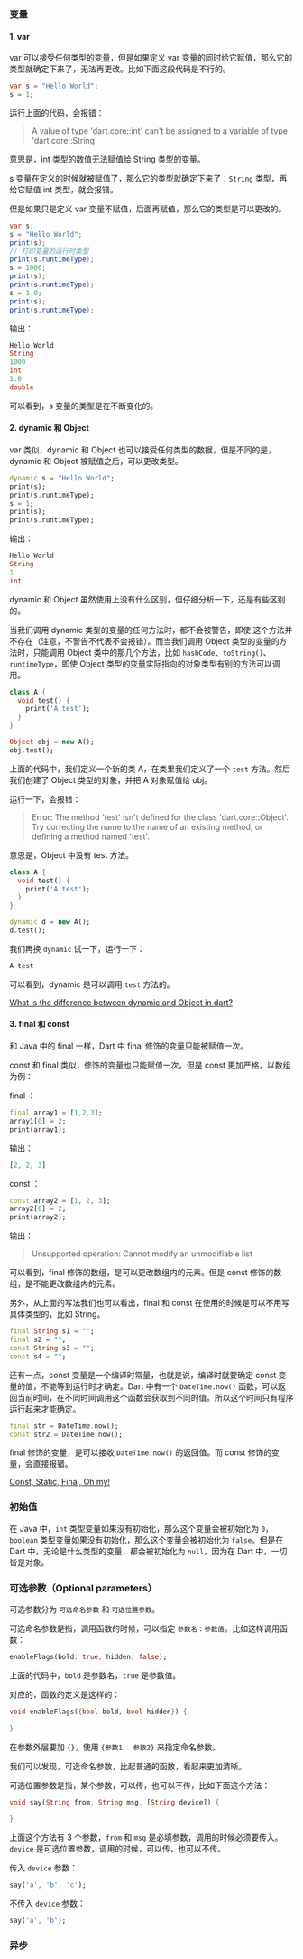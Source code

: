 ### 变量

#### 1. var

var 可以接受任何类型的变量，但是如果定义 var 变量的同时给它赋值，那么它的类型就确定下来了，无法再更改。比如下面这段代码是不行的。

```dart
var s = "Hello World";
s = 1;
```

运行上面的代码，会报错：

> A value of type 'dart.core::int' can't be assigned to a variable of type 'dart.core::String'

意思是，int 类型的数值无法赋值给 String 类型的变量。

s 变量在定义的时候就被赋值了，那么它的类型就确定下来了：`String` 类型，再给它赋值 int 类型，就会报错。

但是如果只是定义 var 变量不赋值，后面再赋值，那么它的类型是可以更改的。

```java
var s;
s = "Hello World";
print(s);
// 打印变量的运行时类型
print(s.runtimeType);
s = 1000;
print(s);
print(s.runtimeType);
s = 1.0;
print(s);
print(s.runtimeType);
```

输出：

```dart
Hello World
String
1000
int
1.0
double
```

可以看到，s 变量的类型是在不断变化的。


#### 2. dynamic 和 Object

var 类似，dynamic 和 Object 也可以接受任何类型的数据，但是不同的是，dynamic 和 Object 被赋值之后，可以更改类型。

```dart
dynamic s = "Hello World";
print(s);
print(s.runtimeType);
s = 1;
print(s);
print(s.runtimeType);
```

输出：

```dart
Hello World
String
1
int
```

dynamic 和 Object 虽然使用上没有什么区别，但仔细分析一下，还是有些区别的。

当我们调用 dynamic 类型的变量的任何方法时，都不会被警告，即使
这个方法并不存在（注意，不警告不代表不会报错）。而当我们调用 Object 类型的变量的方法时，只能调用 Object 类中的那几个方法，比如 `hashCode`、`toString()`、`runtimeType`，即使 Object 类型的变量实际指向的对象类型有别的方法可以调用。

```dart
class A {
  void test() {
    print('A test');
  }
}

Object obj = new A();
obj.test();
```

上面的代码中，我们定义一个新的类 A，在类里我们定义了一个 `test` 方法。然后我们创建了 Object 类型的对象，并把 A 对象赋值给 obj。

运行一下，会报错：

> Error: The method 'test' isn't defined for the class 'dart.core::Object'.
Try correcting the name to the name of an existing method, or defining a method named 'test'.

意思是，Object 中没有 test 方法。

```dart
class A {
  void test() {
    print('A test');
  }
}

dynamic d = new A();
d.test();
```

我们再换 `dynamic` 试一下，运行一下：

```dart
A test
```

可以看到，dynamic 是可以调用 `test` 方法的。

[What is the difference between dynamic and Object in dart?](https://stackoverflow.com/questions/31257735/what-is-the-difference-between-dynamic-and-object-in-dart/31295855)

#### 3. final 和 const

和 Java 中的 final 一样，Dart 中 final 修饰的变量只能被赋值一次。

const 和 final 类似，修饰的变量也只能赋值一次。但是 const 更加严格，以数组为例：

final ：

```dart
final array1 = [1,2,3];
array1[0] = 2;
print(array1);
```

输出：

```dart
[2, 2, 3]
```

const ：

```dart
const array2 = [1, 2, 3];
array2[0] = 2;
print(array2);
```

输出：

> Unsupported operation: Cannot modify an unmodifiable list

可以看到，final 修饰的数组，是可以更改数组内的元素。但是 const 修饰的数组，是不能更改数组内的元素。

另外，从上面的写法我们也可以看出，final 和 const 在使用的时候是可以不用写具体类型的，比如 String。

```dart
final String s1 = "";
final s2 = "";
const String s3 = "";
const s4 = "";
```

还有一点，const 变量是一个编译时常量，也就是说，编译时就要确定 const 变量的值，不能等到运行时才确定。Dart 中有一个 `DateTime.now()` 函数，可以返回当前时间，在不同时间调用这个函数会获取到不同的值。所以这个时间只有程序运行起来才能确定。

```dart
final str = DateTime.now();
const str2 = DateTime.now();
```

final 修饰的变量，是可以接收 `DateTime.now()` 的返回值。而 const 修饰的变量，会直接报错。

[Const, Static, Final, Oh my!](https://news.dartlang.org/2012/06/const-static-final-oh-my.html)

### 初始值

在 Java 中，`int` 类型变量如果没有初始化，那么这个变量会被初始化为 `0`，`boolean` 类型变量如果没有初始化，那么这个变量会被初始化为 `false`。但是在 Dart 中，无论是什么类型的变量，都会被初始化为 `null`，因为在 Dart 中，一切皆是对象。

### 可选参数（Optional parameters）

可选参数分为 `可选命名参数` 和 `可选位置参数`。

可选命名参数是指，调用函数的时候，可以指定 `参数名：参数值`。比如这样调用函数：

```dart
enableFlags(bold: true, hidden: false);
```

上面的代码中，`bold` 是参数名，`true` 是参数值。

对应的，函数的定义是这样的：

```dart
void enableFlags({bool bold, bool hidden}) {
  
}
```

在参数外层要加 `{}`，使用 `{参数1， 参数2}` 来指定命名参数。

我们可以发现，可选命名参数，比起普通的函数，看起来更加清晰。

可选位置参数是指，某个参数，可以传，也可以不传，比如下面这个方法：

```dart
void say(String from, String msg, [String device]) {
  
}
```

上面这个方法有 3 个参数，`from` 和 `msg` 是必填参数，调用的时候必须要传入。`device` 是可选位置参数，调用的时候，可以传，也可以不传。

传入 `device` 参数：

```dart
say('a', 'b', 'c');
```

不传入 `device` 参数：

```dart
say('a', 'b');
```

### 异步

